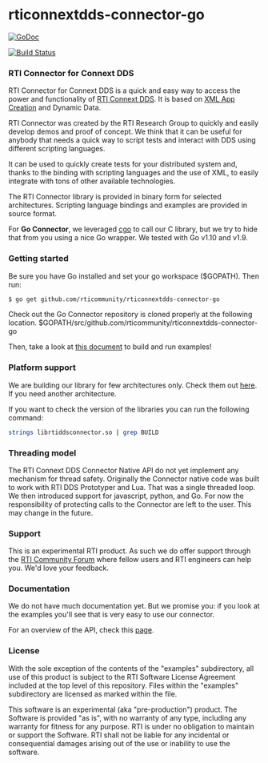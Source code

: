 rticonnextdds-connector-go
=======
[![GoDoc](https://godoc.org/github.com/rticommunity/rticonnextdds-connector-go?status.png)](https://godoc.org/github.com/rticommunity/rticonnextdds-connector-go)

[![Build Status](https://travis-ci.org/kyoungho/rticonnextdds-connector-go.svg?branch=master)](https://travis-ci.org/kyoungho/rticonnextdds-connector-go)

### RTI Connector for Connext DDS
RTI Connector for Connext DDS is a quick and easy way to access the power and
functionality of [RTI Connext DDS](http://www.rti.com/products/index.html).
It is based on [XML App Creation](https://community.rti.com/static/documentation/connext-dds/5.3.1/doc/manuals/connext_dds/xml_application_creation/RTI_ConnextDDS_CoreLibraries_XML_AppCreation_GettingStarted.pdf) and Dynamic Data.

RTI Connector was created by the RTI Research Group to quickly and easily develop demos
and proof of concept. We think that it can be useful for anybody that needs
a quick way to script tests and interact with DDS using different scripting languages.

It can be used to quickly create tests for your distributed system and, thanks
to the binding with scripting languages and the use of XML, to easily integrate
with tons of other available technologies.

The RTI Connector library is provided in binary form for selected architectures. Scripting language bindings and examples are provided in source format.

For **Go Connector**, we leveraged [cgo](https://golang.org/cmd/cgo) to call our C library, but we try to hide
that from you using a nice Go wrapper. We tested with Go v1.10 and v1.9.

### Getting started
Be sure you have Go installed and set your go workspace ($GOPATH). Then run:

``` bash
$ go get github.com/rticommunity/rticonnextdds-connector-go
```

Check out the Go Connector repository is cloned properly at the following location.
$GOPATH/src/github.com/rticommunity/rticonnextdds-connector-go

Then, take a look at [this document](examples/README.md) to build and run examples!

### Platform support
We are building our library for few architectures only. Check them out [here](https://github.com/rticommunity/rticonnextdds-connector/tree/master/lib). If you need another architecture.

If you want to check the version of the libraries you can run the following command:

``` bash
strings librtiddsconnector.so | grep BUILD
```

### Threading model
The RTI Connext DDS Connector Native API do not yet implement any mechanism for thread safety. Originally the Connector native code was built to work with RTI DDS Prototyper and Lua. That was a single threaded loop. We then introduced support for javascript, python, and Go. For now the responsibility of protecting calls to the Connector are left to the user. This may change in the future.

### Support
This is an experimental RTI product. As such we do offer support through the [RTI Community Forum](https://community.rti.com/forums/technical-questions) where fellow users and RTI engineers can help you.
We'd love your feedback.

### Documentation
We do not have much documentation yet. But we promise you: if you look at the
examples you'll see that is very easy to use our connector.

For an overview of the API, check this [page](examples/README.md).

### License
With the sole exception of the contents of the "examples" subdirectory, all use of this product is subject to the RTI Software License Agreement included at the top level of this repository. Files within the "examples" subdirectory are licensed as marked within the file.

This software is an experimental (aka "pre-production") product. The Software is provided "as is", with no warranty of any type, including any warranty for fitness for any purpose. RTI is under no obligation to maintain or support the Software. RTI shall not be liable for any incidental or consequential damages arising out of the use or inability to use the software.
